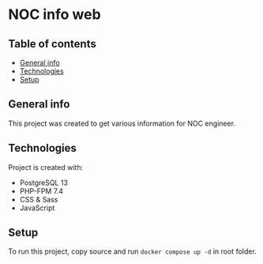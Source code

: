 # NOC info web
## Table of contents
* [General info](#general-info)
* [Technologies](#technologies)
* [Setup](#setup)

## General info
This project was created to get various information for NOC engineer.
    
## Technologies
Project is created with:
* PostgreSQL 13
* PHP-FPM 7.4
* CSS & Sass
* JavaScript
    
## Setup
To run this project, copy source and run ```docker compose up -d``` in root folder.